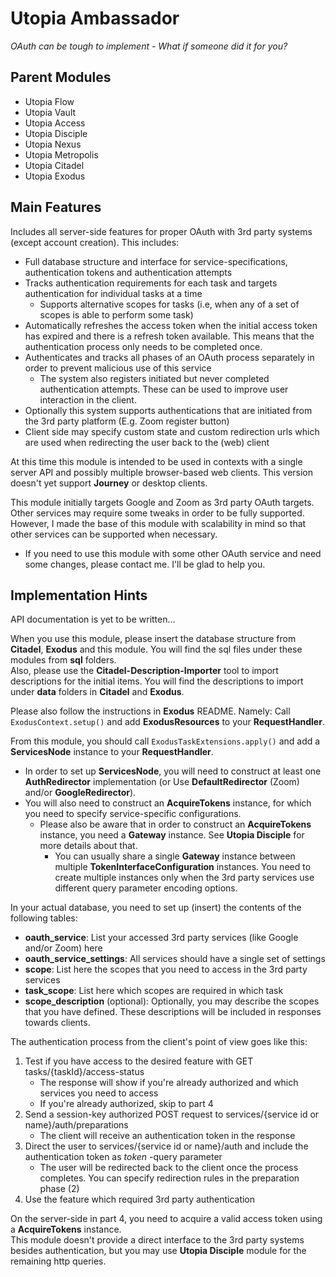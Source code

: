 # Utopia Ambassador
*OAuth can be tough to implement - What if someone did it for you?*

## Parent Modules
- Utopia Flow
- Utopia Vault
- Utopia Access
- Utopia Disciple
- Utopia Nexus
- Utopia Metropolis
- Utopia Citadel
- Utopia Exodus

## Main Features
Includes all server-side features for proper OAuth with 3rd party systems (except account creation). 
This includes:
- Full database structure and interface for service-specifications, 
  authentication tokens and authentication attempts
- Tracks authentication requirements for each task and targets authentication for individual tasks at a time
  - Supports alternative scopes for tasks (i.e, when any of a set of scopes is able to perform some task)
- Automatically refreshes the access token when the initial access token has expired and 
  there is a refresh token available. This means that the authentication process only needs to be completed once.
- Authenticates and tracks all phases of an OAuth process separately in order to prevent 
  malicious use of this service
  - The system also registers initiated but never completed authentication attempts. These can be used 
    to improve user interaction in the client.
- Optionally this system supports authentications that are initiated from the 3rd party platform 
  (E.g. Zoom register button)
- Client side may specify custom state and custom redirection urls which are used when redirecting the user 
  back to the (web) client

At this time this module is intended to be used in contexts with a single server API and possibly multiple 
browser-based web clients. This version doesn't yet support **Journey** or desktop clients.  

This module initially targets Google and Zoom as 3rd party OAuth targets. 
Other services may require some tweaks in order to be fully supported. However, I made the base of this module 
with scalability in mind so that other services can be supported when necessary.
- If you need to use this module with some other OAuth service and need some changes, please contact me. 
  I'll be glad to help you.
  
## Implementation Hints
API documentation is yet to be written...  

When you use this module, please insert the database structure from **Citadel**, **Exodus** and this module. 
You will find the sql files under these modules from **sql** folders.  
Also, please use the **Citadel-Description-Importer** tool to import descriptions for the initial items. 
You will find the descriptions to import under **data** folders in **Citadel** and **Exodus**.

Please also follow the instructions in **Exodus** README. Namely: Call `ExodusContext.setup()` and 
add **ExodusResources** to your **RequestHandler**.

From this module, you should call `ExodusTaskExtensions.apply()` and add a **ServicesNode** instance 
to your **RequestHandler**.
- In order to set up **ServicesNode**, you will need to construct at least one **AuthRedirector** 
  implementation (or Use **DefaultRedirector** (Zoom) and/or **GoogleRedirector**).
- You will also need to construct an **AcquireTokens** instance, 
  for which you need to specify service-specific configurations.
  - Please also be aware that in order to construct an **AcquireTokens** instance, 
    you need a **Gateway** instance. See **Utopia Disciple** for more details about that.
      - You can usually share a single **Gateway** instance between multiple **TokenInterfaceConfiguration** instances. 
        You need to create multiple instances only when the 3rd party services use different query parameter 
        encoding options.
        
In your actual database, you need to set up (insert) the contents of the following tables:
- **oauth_service**: List your accessed 3rd party services (like Google and/or Zoom) here
- **oauth_service_settings**: All services should have a single set of settings
- **scope**: List here the scopes that you need to access in the 3rd party services
- **task_scope**: List here which scopes are required in which task
- **scope_description** (optional): Optionally, you may describe the scopes that you have defined. 
  These descriptions will be included in responses towards clients.
        
The authentication process from the client's point of view goes like this:
1) Test if you have access to the desired feature with GET tasks/{taskId}/access-status
    - The response will show if you're already authorized and which services you need to access
    - If you're already authorized, skip to part 4
2) Send a session-key authorized POST request to services/{service id or name}/auth/preparations
    - The client will receive an authentication token in the response
3) Direct the user to services/{service id or name}/auth and include the authentication token as 
   *token* -query parameter
    - The user will be redirected back to the client once the process completes. You can specify redirection 
      rules in the preparation phase (2)
4) Use the feature which required 3rd party authentication
    
On the server-side in part 4, you need to acquire a valid access token using a **AcquireTokens** instance.  
This module doesn't provide a direct interface to the 3rd party systems besides authentication, but 
you may use **Utopia Disciple** module for the remaining http queries.